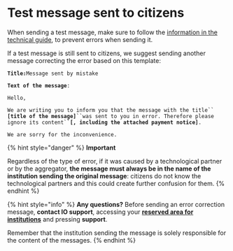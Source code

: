 # Test message sent to citizens

When sending a test message, make sure to follow the [information in the technical guide](https://docs.pagopa.it/io-guida-tecnica/funzionalita/inviare-un-messaggio), to prevent errors when sending it.

If a test message is still sent to citizens, we suggest sending another message correcting the error based on this template:

**`Title:`**`Message sent by mistake`

**`Text of the message`**`:`

`Hello,`

`We are writing you to inform you that the message with the title`` `**`[title of the message]`**` ``was sent to you in error. Therefore please ignore its content`` `**`[, including the attached payment notice]`**`.`

`We are sorry for the inconvenience.`

{% hint style="danger" %} **Important**

Regardless of the type of error, if it was caused by a technological partner or by the aggregator, **the message must always be in the name of the institution sending the original message**: citizens do not know the technological partners and this could create further confusion for them. {% endhint %}

{% hint style="info" %} **Any questions?** Before sending an error correction message, **contact IO support**, accessing your [**reserved area for institutions**](https://selfcare.pagopa.it/auth/login) and pressing **support**.

Remember that the institution sending the message is solely responsible for the content of the messages. {% endhint %}